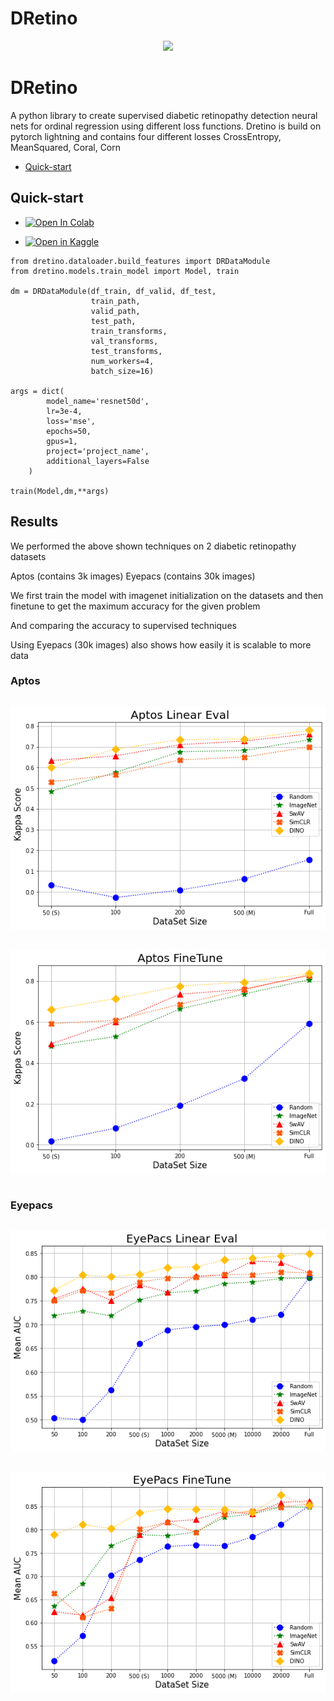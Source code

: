 # DRetino

<p align="center">
    <img src="https://res.cloudinary.com/grohealth/image/upload/$wpsize_!_cld_full!,w_1200,h_630,c_scale/v1588090981/Symptoms-of-Diabetic-Retinopathy.png">
</p>

# DRetino 

A python library to create supervised diabetic retinopathy detection neural nets for ordinal regression using different loss functions.
Dretino is build on pytorch lightning and contains four different losses CrossEntropy, MeanSquared, Coral, Corn



- [Quick-start](#quick-start)




## Quick-start

* <a href="" target="_parent"><img src="https://colab.research.google.com/assets/colab-badge.svg" alt="Open In Colab"/></a>


* <a href=""><img src="https://kaggle.com/static/images/open-in-kaggle.svg" alt="Open in Kaggle" /></a>


```pycon
from dretino.dataloader.build_features import DRDataModule
from dretino.models.train_model import Model, train

dm = DRDataModule(df_train, df_valid, df_test,
                  train_path,
                  valid_path,
                  test_path,
                  train_transforms,
                  val_transforms,
                  test_transforms,
                  num_workers=4,
                  batch_size=16)

args = dict(
        model_name='resnet50d',
        lr=3e-4,
        loss='mse',
        epochs=50,
        gpus=1,
        project='project_name',
        additional_layers=False
    )

train(Model,dm,**args)
```

## Results

We performed the above shown techniques on 2 diabetic retinopathy datasets

Aptos (contains 3k images)
Eyepacs (contains 30k images)


We first train the model with imagenet initialization on the datasets and then finetune to get the maximum accuracy for the given problem

And comparing the accuracy to supervised techniques

Using Eyepacs (30k images) also shows how easily it is scalable to more data

### Aptos

<div style="display:flex;justify-content:space-around;flex-flow: column">

![Aptos LE](https://raw.githubusercontent.com/Dineswar11/dretino/master/reports/aptos_lineareval.png)

![Aptos FT](https://raw.githubusercontent.com/Dineswar11/dretino/master/reports/aptos_finetune.png)
</div>


### Eyepacs

<div style="display:flex;justify-content:space-around;flex-flow:column">


![EyePacs LE](https://raw.githubusercontent.com/Dineswar11/dretino/master/reports/eyepacs_linear_eval.png)

![EyePacs FT](https://raw.githubusercontent.com/Dineswar11/dretino/master/reports/eyepacs_finetune.png)


</div>